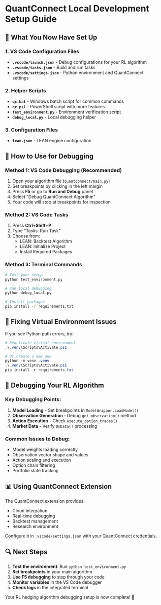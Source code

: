 # QuantConnect Local Development Setup Guide

## 🎯 What You Now Have Set Up

### 1. VS Code Configuration Files
- **`.vscode/launch.json`** - Debug configurations for your RL algorithm
- **`.vscode/tasks.json`** - Build and run tasks 
- **`.vscode/settings.json`** - Python environment and QuantConnect settings

### 2. Helper Scripts
- **`qc.bat`** - Windows batch script for common commands
- **`qc.ps1`** - PowerShell script with more features
- **`test_environment.py`** - Environment verification script
- **`debug_local.py`** - Local debugging helper

### 3. Configuration Files
- **`lean.json`** - LEAN engine configuration

## 🚀 How to Use for Debugging

### Method 1: VS Code Debugging (Recommended)
1. Open your algorithm file (`quantconnect/main.py`)
2. Set breakpoints by clicking in the left margin
3. Press **F5** or go to **Run and Debug** panel
4. Select "Debug QuantConnect Algorithm"
5. Your code will stop at breakpoints for inspection

### Method 2: VS Code Tasks
1. Press **Ctrl+Shift+P**
2. Type "Tasks: Run Task"
3. Choose from:
   - LEAN: Backtest Algorithm
   - LEAN: Initialize Project  
   - Install Required Packages

### Method 3: Terminal Commands
```bash
# Test your setup
python test_environment.py

# Run local debugging
python debug_local.py

# Install packages
pip install -r requirements.txt
```

## 🔧 Fixing Virtual Environment Issues

If you see Python path errors, try:

```powershell
# Reactivate virtual environment
.\.venv\Scripts\Activate.ps1

# Or create a new one
python -m venv .venv
.\.venv\Scripts\Activate.ps1
pip install -r requirements.txt
```

## 🐛 Debugging Your RL Algorithm

### Key Debugging Points:
1. **Model Loading** - Set breakpoints in `ModelWrapper.LoadModel()`
2. **Observation Generation** - Debug `get_observation()` method
3. **Action Execution** - Check `execute_option_trades()`
4. **Market Data** - Verify `OnData()` processing

### Common Issues to Debug:
- Model weights loading correctly
- Observation vector shape and values
- Action scaling and execution
- Option chain filtering
- Portfolio state tracking

## 📊 Using QuantConnect Extension

The QuantConnect extension provides:
- Cloud integration
- Real-time debugging
- Backtest management
- Research environment

Configure it in `.vscode/settings.json` with your QuantConnect credentials.

## 🔍 Next Steps

1. **Test the environment**: Run `python test_environment.py`
2. **Set breakpoints** in your main algorithm
3. **Use F5 debugging** to step through your code
4. **Monitor variables** in the VS Code debugger
5. **Check logs** in the integrated terminal

Your RL hedging algorithm debugging setup is now complete! 🎉
